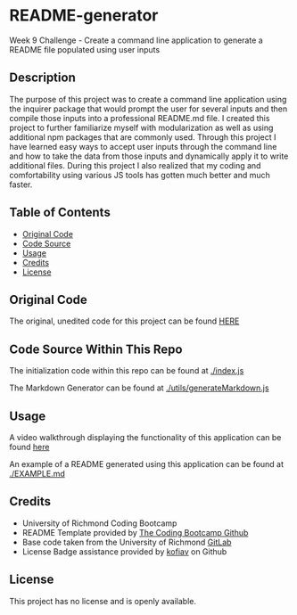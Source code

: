 # README-generator

Week 9 Challenge - Create a command line application to generate a README file populated using user inputs

## Description

The purpose of this project was to create a command line application using the inquirer package that would prompt the user for several inputs and then compile those inputs into a professional README.md file. I created this project to further familiarize myself with modularization as well as using additional npm packages that are commonly used. Through this project I have learned easy ways to accept user inputs through the command line and how to take the data from those inputs and dynamically apply it to write additional files. During this project I also realized that my coding and comfortability using various JS tools has gotten much better and much faster.

## Table of Contents

- [Original Code](#original-code)
- [Code Source](#code-source-within-this-repo)
- [Usage](#usage)
- [Credits](#credits)
- [License](#license)

## Original Code

The original, unedited code for this project can be found [HERE](https://git.bootcampcontent.com/University-of-Richmond/UR-VIRT-FSF-PT-02-2024-U-LOLC/-/tree/main/09-NodeJS/02-Challenge?ref_type=heads)

## Code Source Within This Repo

The initialization code within this repo can be found at [./index.js](index.js)

The Markdown Generator can be found at [./utils/generateMarkdown.js](./utils/generateMarkdown.js)

## Usage

A video walkthrough displaying the functionality of this application can be found [here](https://drive.google.com/file/d/1JrUv3GMKJxd6eyAsV5buDGxsMVhM1i-a/view)

An example of a README generated using this application can be found at [./EXAMPLE.md](./EXAMPLE.md)

## Credits

- University of Richmond Coding Bootcamp
- README Template provided by [The Coding Bootcamp Github](https://coding-boot-camp.github.io/full-stack/github/professional-readme-guide)
- Base code taken from the University of Richmond [GitLab](https://git.bootcampcontent.com/University-of-Richmond)
- License Badge assistance provided by [kofiav](https://gist.github.com/kofiav/c1059e1075b67582e86b07aa9759e20d) on Github

## License

This project has no license and is openly available.
